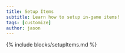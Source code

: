 ```yaml
---
title: Setup Items
subtitle: Learn how to setup in-game items!
tags: [customize]
author: jason
---
```

{% include blocks/setupItems.md %}
